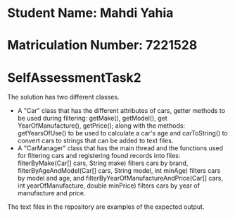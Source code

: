 # Student Name: Mahdi Yahia
# Matriculation Number: 7221528
# SelfAssessmentTask2

The solution has two different classes.
* A "Car" class that has the different attributes of cars, getter methods to be used during filtering: getMake(), getModel(), get YearOfManufacture(), getPrice(); along with the methods: getYearsOfUse() to be used to calculate a car's age and carToString() to convert cars to strings that can be added to text files.
* A "CarManager" class that has the main thread and the functions used for filtering cars and registering found records into files: filterByMake(Car[] cars, String make) filters cars by brand, filterByAgeAndModel(Car[] cars, String model, int minAge)  filters cars by model and age, and filterByYearOfManufactureAndPrice(Car[] cars, int yearOfManufacture, double minPrice) filters cars by year of manufacture and price.

The text files in the repository are examples of the expected output.
